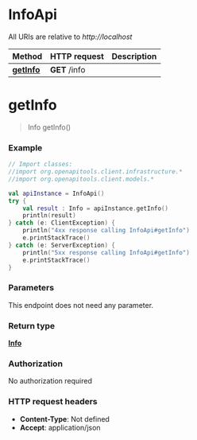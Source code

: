 # InfoApi

All URIs are relative to *http://localhost*

Method | HTTP request | Description
------------- | ------------- | -------------
[**getInfo**](InfoApi.md#getInfo) | **GET** /info | 


<a id="getInfo"></a>
# **getInfo**
> Info getInfo()



### Example
```kotlin
// Import classes:
//import org.openapitools.client.infrastructure.*
//import org.openapitools.client.models.*

val apiInstance = InfoApi()
try {
    val result : Info = apiInstance.getInfo()
    println(result)
} catch (e: ClientException) {
    println("4xx response calling InfoApi#getInfo")
    e.printStackTrace()
} catch (e: ServerException) {
    println("5xx response calling InfoApi#getInfo")
    e.printStackTrace()
}
```

### Parameters
This endpoint does not need any parameter.

### Return type

[**Info**](Info.md)

### Authorization

No authorization required

### HTTP request headers

 - **Content-Type**: Not defined
 - **Accept**: application/json

